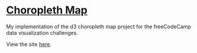 # [Choropleth Map](https://www.freecodecamp.org/learn/data-visualization/data-visualization-projects/visualize-data-with-a-choropleth-map)
My implementation of the d3 choropleth map project for the freeCodeCamp data visualization challenges. 

View the site [here](https://eastraining.github.io/fcc-choropleth-d3/).
